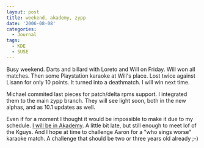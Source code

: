 ```yaml
---
layout: post
title: weekend, akademy, zypp
date: '2006-08-08'
categories:
  - Journal
tags:
  - KDE
  - SUSE
---
```


Busy weekend. Darts and billard with Loreto and Will on Friday. Will won all matches. Then some Playstation karaoke at Will's place. Lost twice against Lisann for only 10 points. It turned into a deathmatch. I will win next time.

Michael commited last pieces for patch/delta rpms support. I integrated them to the main zypp branch. They will see light soon, both in the new alphas, and as 10.1 updates as well.

Even if for a moment I thought it would be impossible to make it due to my schedule. [I will be in Akademy][1]. A little bit late, but still enough to meet lof of the Kguys. And I hope at time to challenge Aaron for a "who sings worse" karaoke match. A challenge that should be two or three years old already ;-)

[1]: http://wiki.kde.org/tiki-index.php?page=Arrival%20%40%20aKademy%202006

